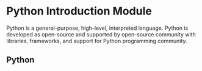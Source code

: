 # Python Introduction Module
Python is a general-purpose, high-level, interpreted language. Python is developed as open-source and supported by open-source community with libraries, frameworks, and support for Python programming community.

## Python 
